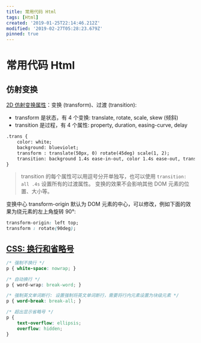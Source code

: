 ```yaml
---
title: 常用代码 Html
tags: [Html]
created: '2019-01-25T22:14:46.212Z'
modified: '2019-02-27T05:28:23.679Z'
pinned: true
---
```


# 常用代码 Html

## 仿射变换
[2D 仿射变换属性](https://segmentfault.com/a/1190000004460780)：变换 (transform)、过渡 (transition):
* transform 是状态，有 4 个变换: translate, rotate, scale, skew (倾斜)
* transition 是过程，有 4 个属性: property, duration, easing-curve, delay

```html
.trans {
    color: white;
    background: blueviolet;
    transform : translate(50px, 0) rotate(45deg) scale(1, 2);
    transition: background 1.4s ease-in-out, color 1.4s ease-out, transform .4s;
}
```
> transition 的每个属性可以用逗号分开单独写，也可以使用 `transition: all .4s` 设置所有的过渡属性。
> 变换的效果不会影响其他 DOM 元素的位置、大小等。

变换中心 transform-origin 默认为 DOM 元素的中心，可以修改，例如下面的效果为绕元素的左上角旋转 90°:
```css
transform-origin: left top;
transform : rotate(90deg);
```

## [CSS: 换行和省略号](https://blog.csdn.net/liuyan19891230/article/details/50969393)
```css
/* 强制不换行 */
p { white-space: nowrap; }

/* 自动换行 */
p { word-wrap: break-word; }

/* 强制英文单词断行: 设置强制将英文单词断行，需要将行内元素设置为块级元素 */
p { word-break: break-all; }

/* 超出显示省略号 */
p { 
    text-overflow: ellipsis;
    overflow: hidden;
}
```

